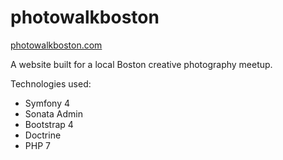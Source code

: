 # photowalkboston
[photowalkboston.com](https://photowalkboston.com)

A website built for a local Boston creative photography meetup.

Technologies used:

* Symfony 4
* Sonata Admin
* Bootstrap 4
* Doctrine
* PHP 7
